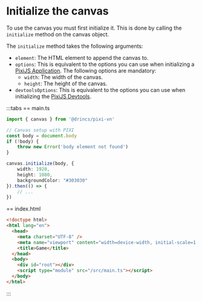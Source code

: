 # Initialize the canvas

To use the canvas you must first initialize it. This is done by calling the `initialize` method on the canvas object.

The `initialize` method takes the following arguments:

- `element`: The HTML element to append the canvas to.
- `options`: This is equivalent to the options you can use when initializing a [PixiJS Application](https://pixijs.com/8.x/guides/basics/getting-started#creating-an-application). The following options are mandatory:
  - `width`: The width of the canvas.
  - `height`: The height of the canvas.
- `devtoolsOptions`: This is equivalent to the options you can use when initializing the [PixiJS Devtools](/start/canvas.md#use-pixijs-devtools-with-pixivn).

:::tabs
\== main.ts

```ts
import { canvas } from '@drincs/pixi-vn'

// Canvas setup with PIXI
const body = document.body
if (!body) {
    throw new Error('body element not found')
}

canvas.initialize(body, {
    width: 1920,
    height: 1080,
    backgroundColor: "#303030"
}).then(() => {
    // ...
})
```

\== index.html

```html
<!doctype html>
<html lang="en">
  <head>
    <meta charset="UTF-8" />
    <meta name="viewport" content="width=device-width, initial-scale=1.0" />
    <title>Game</title>
  </head>
  <body>
    <div id="root"></div>
    <script type="module" src="/src/main.ts"></script>
  </body>
</html>
```

:::
